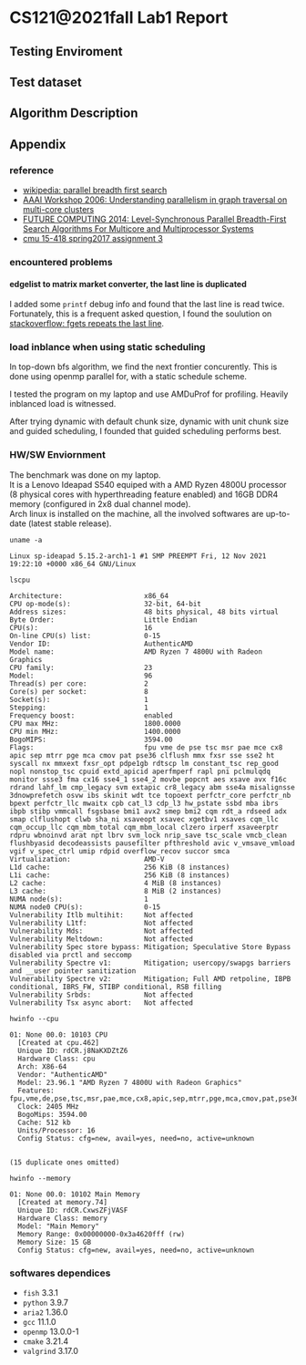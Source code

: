 # CS121@2021fall Lab1 Report

## Testing Enviroment

## Test dataset

## Algorithm Description

## Appendix

### reference

- [wikipedia: parallel breadth first search](https://en.wikipedia.org/wiki/Parallel_breadth-first_search)
- [AAAI Workshop 2006: Understanding parallelism in graph traversal on multi-core clusters](https://www.aaai.org/Papers/Workshops/2006/WS-06-08/WS06-08-007.pdf)
- [FUTURE COMPUTING 2014: Level-Synchronous Parallel Breadth-First Search Algorithms For Multicore and Multiprocessor Systems](https://web.archive.org/web/20190329160129if_/https://pdfs.semanticscholar.org/cde0/420a117f8643d066cdcd60c95d5ca39a1082.pdf)
- [cmu 15-418 spring2017 assignment 3](http://15418.courses.cs.cmu.edu/spring2017/article/7)

### encountered problems

#### edgelist to matrix market converter, the last line is duplicated

I added some `printf` debug info and found that the last line is read twice.  
Fortunately, this is a frequent asked question, I found the soulution on
[stackoverflow: fgets repeats the last line](https://stackoverflow.com/questions/1642789/fgets-in-c-repeats-last-line).

### load inblance when using static scheduling

In top-down bfs algorithm, we find the next frontier concurently.
This is done using openmp parallel for, with a static schedule scheme.

I tested the program on my laptop and use AMDuProf for profiling.
Heavily inblanced load is witnessed.

After trying dynamic with default chunk size, dynamic with unit chunk size and guided scheduling,
I founded that guided scheduling performs best.

### HW/SW Enviornment

The benchmark was done on my laptop.  
It is a Lenovo Ideapad S540 equiped with a AMD Ryzen 4800U processor (8 physical cores with hyperthreading feature enabled) and 16GB DDR4 memory (configured in 2x8 dual channel mode).  
Arch linux is installed on the machine, all the involved softwares are up-to-date (latest stable release).

```plaintext
uname -a

Linux sp-ideapad 5.15.2-arch1-1 #1 SMP PREEMPT Fri, 12 Nov 2021 19:22:10 +0000 x86_64 GNU/Linux
```

```plaintext
lscpu

Architecture:                    x86_64
CPU op-mode(s):                  32-bit, 64-bit
Address sizes:                   48 bits physical, 48 bits virtual
Byte Order:                      Little Endian
CPU(s):                          16
On-line CPU(s) list:             0-15
Vendor ID:                       AuthenticAMD
Model name:                      AMD Ryzen 7 4800U with Radeon Graphics
CPU family:                      23
Model:                           96
Thread(s) per core:              2
Core(s) per socket:              8
Socket(s):                       1
Stepping:                        1
Frequency boost:                 enabled
CPU max MHz:                     1800.0000
CPU min MHz:                     1400.0000
BogoMIPS:                        3594.00
Flags:                           fpu vme de pse tsc msr pae mce cx8 apic sep mtrr pge mca cmov pat pse36 clflush mmx fxsr sse sse2 ht syscall nx mmxext fxsr_opt pdpe1gb rdtscp lm constant_tsc rep_good nopl nonstop_tsc cpuid extd_apicid aperfmperf rapl pni pclmulqdq monitor ssse3 fma cx16 sse4_1 sse4_2 movbe popcnt aes xsave avx f16c rdrand lahf_lm cmp_legacy svm extapic cr8_legacy abm sse4a misalignsse 3dnowprefetch osvw ibs skinit wdt tce topoext perfctr_core perfctr_nb bpext perfctr_llc mwaitx cpb cat_l3 cdp_l3 hw_pstate ssbd mba ibrs ibpb stibp vmmcall fsgsbase bmi1 avx2 smep bmi2 cqm rdt_a rdseed adx smap clflushopt clwb sha_ni xsaveopt xsavec xgetbv1 xsaves cqm_llc cqm_occup_llc cqm_mbm_total cqm_mbm_local clzero irperf xsaveerptr rdpru wbnoinvd arat npt lbrv svm_lock nrip_save tsc_scale vmcb_clean flushbyasid decodeassists pausefilter pfthreshold avic v_vmsave_vmload vgif v_spec_ctrl umip rdpid overflow_recov succor smca
Virtualization:                  AMD-V
L1d cache:                       256 KiB (8 instances)
L1i cache:                       256 KiB (8 instances)
L2 cache:                        4 MiB (8 instances)
L3 cache:                        8 MiB (2 instances)
NUMA node(s):                    1
NUMA node0 CPU(s):               0-15
Vulnerability Itlb multihit:     Not affected
Vulnerability L1tf:              Not affected
Vulnerability Mds:               Not affected
Vulnerability Meltdown:          Not affected
Vulnerability Spec store bypass: Mitigation; Speculative Store Bypass disabled via prctl and seccomp
Vulnerability Spectre v1:        Mitigation; usercopy/swapgs barriers and __user pointer sanitization
Vulnerability Spectre v2:        Mitigation; Full AMD retpoline, IBPB conditional, IBRS_FW, STIBP conditional, RSB filling
Vulnerability Srbds:             Not affected
Vulnerability Tsx async abort:   Not affected
```

```plaintext
hwinfo --cpu

01: None 00.0: 10103 CPU
  [Created at cpu.462]
  Unique ID: rdCR.j8NaKXDZtZ6
  Hardware Class: cpu
  Arch: X86-64
  Vendor: "AuthenticAMD"
  Model: 23.96.1 "AMD Ryzen 7 4800U with Radeon Graphics"
  Features: fpu,vme,de,pse,tsc,msr,pae,mce,cx8,apic,sep,mtrr,pge,mca,cmov,pat,pse36,clflush,mmx,fxsr,sse,sse2,ht,syscall,nx,mmxext,fxsr_opt,pdpe1gb,rdtscp,lm,constant_tsc,rep_good,nopl,nonstop_tsc,cpuid,extd_apicid,aperfmperf,rapl,pni,pclmulqdq,monitor,ssse3,fma,cx16,sse4_1,sse4_2,movbe,popcnt,aes,xsave,avx,f16c,rdrand,lahf_lm,cmp_legacy,svm,extapic,cr8_legacy,abm,sse4a,misalignsse,3dnowprefetch,osvw,ibs,skinit,wdt,tce,topoext,perfctr_core,perfctr_nb,bpext,perfctr_llc,mwaitx,cpb,cat_l3,cdp_l3,hw_pstate,ssbd,mba,ibrs,ibpb,stibp,vmmcall,fsgsbase,bmi1,avx2,smep,bmi2,cqm,rdt_a,rdseed,adx,smap,clflushopt,clwb,sha_ni,xsaveopt,xsavec,xgetbv1,xsaves,cqm_llc,cqm_occup_llc,cqm_mbm_total,cqm_mbm_local,clzero,irperf,xsaveerptr,rdpru,wbnoinvd,arat,npt,lbrv,svm_lock,nrip_save,tsc_scale,vmcb_clean,flushbyasid,decodeassists,pausefilter,pfthreshold,avic,v_vmsave_vmload,vgif,v_spec_ctrl,umip,rdpid,overflow_recov,succor,smca
  Clock: 2405 MHz
  BogoMips: 3594.00
  Cache: 512 kb
  Units/Processor: 16
  Config Status: cfg=new, avail=yes, need=no, active=unknown


(15 duplicate ones omitted)
```

```plaintext
hwinfo --memory

01: None 00.0: 10102 Main Memory
  [Created at memory.74]
  Unique ID: rdCR.CxwsZFjVASF
  Hardware Class: memory
  Model: "Main Memory"
  Memory Range: 0x00000000-0x3a4620fff (rw)
  Memory Size: 15 GB
  Config Status: cfg=new, avail=yes, need=no, active=unknown
```

### softwares dependices

- `fish` 3.3.1
- `python` 3.9.7
- `aria2` 1.36.0
- `gcc` 11.1.0
- `openmp` 13.0.0-1
- `cmake` 3.21.4
- `valgrind` 3.17.0
